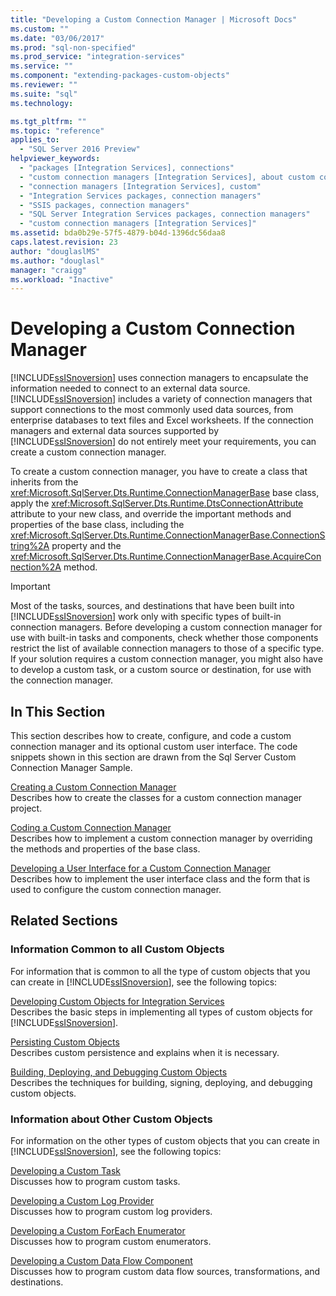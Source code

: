 ```yaml
---
title: "Developing a Custom Connection Manager | Microsoft Docs"
ms.custom: ""
ms.date: "03/06/2017"
ms.prod: "sql-non-specified"
ms.prod_service: "integration-services"
ms.service: ""
ms.component: "extending-packages-custom-objects"
ms.reviewer: ""
ms.suite: "sql"
ms.technology: 

ms.tgt_pltfrm: ""
ms.topic: "reference"
applies_to: 
  - "SQL Server 2016 Preview"
helpviewer_keywords: 
  - "packages [Integration Services], connections"
  - "custom connection managers [Integration Services], about custom connection managers"
  - "connection managers [Integration Services], custom"
  - "Integration Services packages, connection managers"
  - "SSIS packages, connection managers"
  - "SQL Server Integration Services packages, connection managers"
  - "custom connection managers [Integration Services]"
ms.assetid: bda0b29e-57f5-4879-b04d-1396dc56daa8
caps.latest.revision: 23
author: "douglaslMS"
ms.author: "douglasl"
manager: "craigg"
ms.workload: "Inactive"
---
```

# Developing a Custom Connection Manager
  [!INCLUDE[ssISnoversion](../../../includes/ssisnoversion-md.md)] uses connection managers to encapsulate the information needed to connect to an external data source. [!INCLUDE[ssISnoversion](../../../includes/ssisnoversion-md.md)] includes a variety of connection managers that support connections to the most commonly used data sources, from enterprise databases to text files and Excel worksheets. If the connection managers and external data sources supported by [!INCLUDE[ssISnoversion](../../../includes/ssisnoversion-md.md)] do not entirely meet your requirements, you can create a custom connection manager.  
  
 To create a custom connection manager, you have to create a class that inherits from the <xref:Microsoft.SqlServer.Dts.Runtime.ConnectionManagerBase> base class, apply the <xref:Microsoft.SqlServer.Dts.Runtime.DtsConnectionAttribute> attribute to your new class, and override the important methods and properties of the base class, including the <xref:Microsoft.SqlServer.Dts.Runtime.ConnectionManagerBase.ConnectionString%2A> property and the <xref:Microsoft.SqlServer.Dts.Runtime.ConnectionManagerBase.AcquireConnection%2A> method.  
  
> [!IMPORTANT]  
>  Most of the tasks, sources, and destinations that have been built into [!INCLUDE[ssISnoversion](../../../includes/ssisnoversion-md.md)] work only with specific types of built-in connection managers. Before developing a custom connection manager for use with built-in tasks and components, check whether those components restrict the list of available connection managers to those of a specific type. If your solution requires a custom connection manager, you might also have to develop a custom task, or a custom source or destination, for use with the connection manager.  
  
## In This Section  
 This section describes how to create, configure, and code a custom connection manager and its optional custom user interface. The code snippets shown in this section are drawn from the Sql Server Custom Connection Manager Sample.  
  
 [Creating a Custom Connection Manager](../../../integration-services/extending-packages-custom-objects/connection-manager/creating-a-custom-connection-manager.md)  
 Describes how to create the classes for a custom connection manager project.  
  
 [Coding a Custom Connection Manager](../../../integration-services/extending-packages-custom-objects/connection-manager/coding-a-custom-connection-manager.md)  
 Describes how to implement a custom connection manager by overriding the methods and properties of the base class.  
  
 [Developing a User Interface for a Custom Connection Manager](../../../integration-services/extending-packages-custom-objects/connection-manager/developing-a-user-interface-for-a-custom-connection-manager.md)  
 Describes how to implement the user interface class and the form that is used to configure the custom connection manager.  
  
## Related Sections  
  
### Information Common to all Custom Objects  
 For information that is common to all the type of custom objects that you can create in [!INCLUDE[ssISnoversion](../../../includes/ssisnoversion-md.md)], see the following topics:  
  
 [Developing Custom Objects for Integration Services](../../../integration-services/extending-packages-custom-objects/developing-custom-objects-for-integration-services.md)  
 Describes the basic steps in implementing all types of custom objects for [!INCLUDE[ssISnoversion](../../../includes/ssisnoversion-md.md)].  
  
 [Persisting Custom Objects](../../../integration-services/extending-packages-custom-objects/persisting-custom-objects.md)  
 Describes custom persistence and explains when it is necessary.  
  
 [Building, Deploying, and Debugging Custom Objects](../../../integration-services/extending-packages-custom-objects/building-deploying-and-debugging-custom-objects.md)  
 Describes the techniques for building, signing, deploying, and debugging custom objects.  
  
### Information about Other Custom Objects  
 For information on the other types of custom objects that you can create in [!INCLUDE[ssISnoversion](../../../includes/ssisnoversion-md.md)], see the following topics:  
  
 [Developing a Custom Task](../../../integration-services/extending-packages-custom-objects/task/developing-a-custom-task.md)  
 Discusses how to program custom tasks.  
  
 [Developing a Custom Log Provider](../../../integration-services/extending-packages-custom-objects/log-provider/developing-a-custom-log-provider.md)  
 Discusses how to program custom log providers.  
  
 [Developing a Custom ForEach Enumerator](../../../integration-services/extending-packages-custom-objects/foreach-enumerator/developing-a-custom-foreach-enumerator.md)  
 Discusses how to program custom enumerators.  
  
 [Developing a Custom Data Flow Component](../../../integration-services/extending-packages-custom-objects/data-flow/developing-a-custom-data-flow-component.md)  
 Discusses how to program custom data flow sources, transformations, and destinations.  
  
